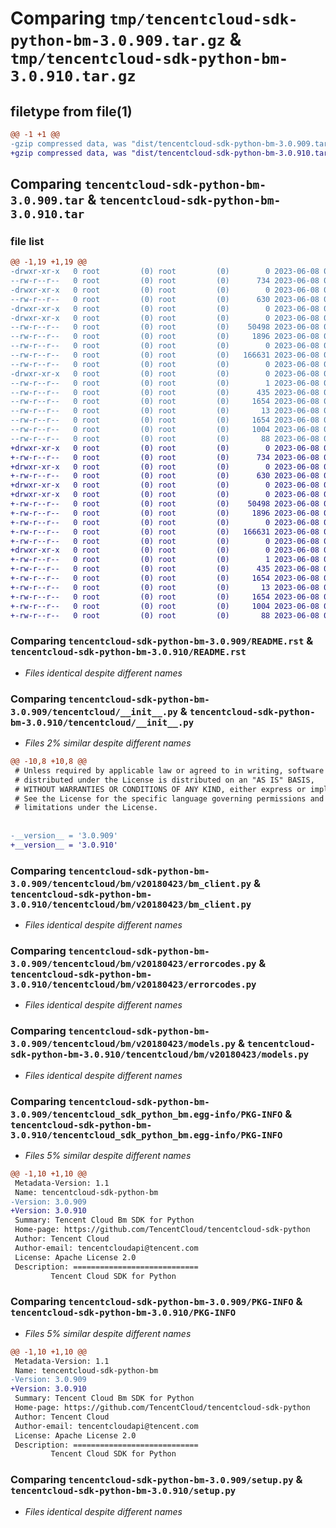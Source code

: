 # Comparing `tmp/tencentcloud-sdk-python-bm-3.0.909.tar.gz` & `tmp/tencentcloud-sdk-python-bm-3.0.910.tar.gz`

## filetype from file(1)

```diff
@@ -1 +1 @@
-gzip compressed data, was "dist/tencentcloud-sdk-python-bm-3.0.909.tar", last modified: Thu Jun  8 00:18:07 2023, max compression
+gzip compressed data, was "dist/tencentcloud-sdk-python-bm-3.0.910.tar", last modified: Thu Jun  8 09:03:19 2023, max compression
```

## Comparing `tencentcloud-sdk-python-bm-3.0.909.tar` & `tencentcloud-sdk-python-bm-3.0.910.tar`

### file list

```diff
@@ -1,19 +1,19 @@
-drwxr-xr-x   0 root         (0) root         (0)        0 2023-06-08 00:18:07.000000 tencentcloud-sdk-python-bm-3.0.909/
--rw-r--r--   0 root         (0) root         (0)      734 2023-06-08 00:18:07.000000 tencentcloud-sdk-python-bm-3.0.909/README.rst
-drwxr-xr-x   0 root         (0) root         (0)        0 2023-06-08 00:18:07.000000 tencentcloud-sdk-python-bm-3.0.909/tencentcloud/
--rw-r--r--   0 root         (0) root         (0)      630 2023-06-08 00:18:07.000000 tencentcloud-sdk-python-bm-3.0.909/tencentcloud/__init__.py
-drwxr-xr-x   0 root         (0) root         (0)        0 2023-06-08 00:18:07.000000 tencentcloud-sdk-python-bm-3.0.909/tencentcloud/bm/
-drwxr-xr-x   0 root         (0) root         (0)        0 2023-06-08 00:18:07.000000 tencentcloud-sdk-python-bm-3.0.909/tencentcloud/bm/v20180423/
--rw-r--r--   0 root         (0) root         (0)    50498 2023-06-08 00:18:07.000000 tencentcloud-sdk-python-bm-3.0.909/tencentcloud/bm/v20180423/bm_client.py
--rw-r--r--   0 root         (0) root         (0)     1896 2023-06-08 00:18:07.000000 tencentcloud-sdk-python-bm-3.0.909/tencentcloud/bm/v20180423/errorcodes.py
--rw-r--r--   0 root         (0) root         (0)        0 2023-06-08 00:18:07.000000 tencentcloud-sdk-python-bm-3.0.909/tencentcloud/bm/v20180423/__init__.py
--rw-r--r--   0 root         (0) root         (0)   166631 2023-06-08 00:18:07.000000 tencentcloud-sdk-python-bm-3.0.909/tencentcloud/bm/v20180423/models.py
--rw-r--r--   0 root         (0) root         (0)        0 2023-06-08 00:18:07.000000 tencentcloud-sdk-python-bm-3.0.909/tencentcloud/bm/__init__.py
-drwxr-xr-x   0 root         (0) root         (0)        0 2023-06-08 00:18:07.000000 tencentcloud-sdk-python-bm-3.0.909/tencentcloud_sdk_python_bm.egg-info/
--rw-r--r--   0 root         (0) root         (0)        1 2023-06-08 00:18:07.000000 tencentcloud-sdk-python-bm-3.0.909/tencentcloud_sdk_python_bm.egg-info/dependency_links.txt
--rw-r--r--   0 root         (0) root         (0)      435 2023-06-08 00:18:07.000000 tencentcloud-sdk-python-bm-3.0.909/tencentcloud_sdk_python_bm.egg-info/SOURCES.txt
--rw-r--r--   0 root         (0) root         (0)     1654 2023-06-08 00:18:07.000000 tencentcloud-sdk-python-bm-3.0.909/tencentcloud_sdk_python_bm.egg-info/PKG-INFO
--rw-r--r--   0 root         (0) root         (0)       13 2023-06-08 00:18:07.000000 tencentcloud-sdk-python-bm-3.0.909/tencentcloud_sdk_python_bm.egg-info/top_level.txt
--rw-r--r--   0 root         (0) root         (0)     1654 2023-06-08 00:18:07.000000 tencentcloud-sdk-python-bm-3.0.909/PKG-INFO
--rw-r--r--   0 root         (0) root         (0)     1004 2023-06-08 00:18:07.000000 tencentcloud-sdk-python-bm-3.0.909/setup.py
--rw-r--r--   0 root         (0) root         (0)       88 2023-06-08 00:18:07.000000 tencentcloud-sdk-python-bm-3.0.909/setup.cfg
+drwxr-xr-x   0 root         (0) root         (0)        0 2023-06-08 09:03:19.000000 tencentcloud-sdk-python-bm-3.0.910/
+-rw-r--r--   0 root         (0) root         (0)      734 2023-06-08 09:03:19.000000 tencentcloud-sdk-python-bm-3.0.910/README.rst
+drwxr-xr-x   0 root         (0) root         (0)        0 2023-06-08 09:03:19.000000 tencentcloud-sdk-python-bm-3.0.910/tencentcloud/
+-rw-r--r--   0 root         (0) root         (0)      630 2023-06-08 09:03:19.000000 tencentcloud-sdk-python-bm-3.0.910/tencentcloud/__init__.py
+drwxr-xr-x   0 root         (0) root         (0)        0 2023-06-08 09:03:19.000000 tencentcloud-sdk-python-bm-3.0.910/tencentcloud/bm/
+drwxr-xr-x   0 root         (0) root         (0)        0 2023-06-08 09:03:19.000000 tencentcloud-sdk-python-bm-3.0.910/tencentcloud/bm/v20180423/
+-rw-r--r--   0 root         (0) root         (0)    50498 2023-06-08 09:03:19.000000 tencentcloud-sdk-python-bm-3.0.910/tencentcloud/bm/v20180423/bm_client.py
+-rw-r--r--   0 root         (0) root         (0)     1896 2023-06-08 09:03:19.000000 tencentcloud-sdk-python-bm-3.0.910/tencentcloud/bm/v20180423/errorcodes.py
+-rw-r--r--   0 root         (0) root         (0)        0 2023-06-08 09:03:19.000000 tencentcloud-sdk-python-bm-3.0.910/tencentcloud/bm/v20180423/__init__.py
+-rw-r--r--   0 root         (0) root         (0)   166631 2023-06-08 09:03:19.000000 tencentcloud-sdk-python-bm-3.0.910/tencentcloud/bm/v20180423/models.py
+-rw-r--r--   0 root         (0) root         (0)        0 2023-06-08 09:03:19.000000 tencentcloud-sdk-python-bm-3.0.910/tencentcloud/bm/__init__.py
+drwxr-xr-x   0 root         (0) root         (0)        0 2023-06-08 09:03:19.000000 tencentcloud-sdk-python-bm-3.0.910/tencentcloud_sdk_python_bm.egg-info/
+-rw-r--r--   0 root         (0) root         (0)        1 2023-06-08 09:03:19.000000 tencentcloud-sdk-python-bm-3.0.910/tencentcloud_sdk_python_bm.egg-info/dependency_links.txt
+-rw-r--r--   0 root         (0) root         (0)      435 2023-06-08 09:03:19.000000 tencentcloud-sdk-python-bm-3.0.910/tencentcloud_sdk_python_bm.egg-info/SOURCES.txt
+-rw-r--r--   0 root         (0) root         (0)     1654 2023-06-08 09:03:19.000000 tencentcloud-sdk-python-bm-3.0.910/tencentcloud_sdk_python_bm.egg-info/PKG-INFO
+-rw-r--r--   0 root         (0) root         (0)       13 2023-06-08 09:03:19.000000 tencentcloud-sdk-python-bm-3.0.910/tencentcloud_sdk_python_bm.egg-info/top_level.txt
+-rw-r--r--   0 root         (0) root         (0)     1654 2023-06-08 09:03:19.000000 tencentcloud-sdk-python-bm-3.0.910/PKG-INFO
+-rw-r--r--   0 root         (0) root         (0)     1004 2023-06-08 09:03:19.000000 tencentcloud-sdk-python-bm-3.0.910/setup.py
+-rw-r--r--   0 root         (0) root         (0)       88 2023-06-08 09:03:19.000000 tencentcloud-sdk-python-bm-3.0.910/setup.cfg
```

### Comparing `tencentcloud-sdk-python-bm-3.0.909/README.rst` & `tencentcloud-sdk-python-bm-3.0.910/README.rst`

 * *Files identical despite different names*

### Comparing `tencentcloud-sdk-python-bm-3.0.909/tencentcloud/__init__.py` & `tencentcloud-sdk-python-bm-3.0.910/tencentcloud/__init__.py`

 * *Files 2% similar despite different names*

```diff
@@ -10,8 +10,8 @@
 # Unless required by applicable law or agreed to in writing, software
 # distributed under the License is distributed on an "AS IS" BASIS,
 # WITHOUT WARRANTIES OR CONDITIONS OF ANY KIND, either express or implied.
 # See the License for the specific language governing permissions and
 # limitations under the License.
 
 
-__version__ = '3.0.909'
+__version__ = '3.0.910'
```

### Comparing `tencentcloud-sdk-python-bm-3.0.909/tencentcloud/bm/v20180423/bm_client.py` & `tencentcloud-sdk-python-bm-3.0.910/tencentcloud/bm/v20180423/bm_client.py`

 * *Files identical despite different names*

### Comparing `tencentcloud-sdk-python-bm-3.0.909/tencentcloud/bm/v20180423/errorcodes.py` & `tencentcloud-sdk-python-bm-3.0.910/tencentcloud/bm/v20180423/errorcodes.py`

 * *Files identical despite different names*

### Comparing `tencentcloud-sdk-python-bm-3.0.909/tencentcloud/bm/v20180423/models.py` & `tencentcloud-sdk-python-bm-3.0.910/tencentcloud/bm/v20180423/models.py`

 * *Files identical despite different names*

### Comparing `tencentcloud-sdk-python-bm-3.0.909/tencentcloud_sdk_python_bm.egg-info/PKG-INFO` & `tencentcloud-sdk-python-bm-3.0.910/tencentcloud_sdk_python_bm.egg-info/PKG-INFO`

 * *Files 5% similar despite different names*

```diff
@@ -1,10 +1,10 @@
 Metadata-Version: 1.1
 Name: tencentcloud-sdk-python-bm
-Version: 3.0.909
+Version: 3.0.910
 Summary: Tencent Cloud Bm SDK for Python
 Home-page: https://github.com/TencentCloud/tencentcloud-sdk-python
 Author: Tencent Cloud
 Author-email: tencentcloudapi@tencent.com
 License: Apache License 2.0
 Description: ============================
         Tencent Cloud SDK for Python
```

### Comparing `tencentcloud-sdk-python-bm-3.0.909/PKG-INFO` & `tencentcloud-sdk-python-bm-3.0.910/PKG-INFO`

 * *Files 5% similar despite different names*

```diff
@@ -1,10 +1,10 @@
 Metadata-Version: 1.1
 Name: tencentcloud-sdk-python-bm
-Version: 3.0.909
+Version: 3.0.910
 Summary: Tencent Cloud Bm SDK for Python
 Home-page: https://github.com/TencentCloud/tencentcloud-sdk-python
 Author: Tencent Cloud
 Author-email: tencentcloudapi@tencent.com
 License: Apache License 2.0
 Description: ============================
         Tencent Cloud SDK for Python
```

### Comparing `tencentcloud-sdk-python-bm-3.0.909/setup.py` & `tencentcloud-sdk-python-bm-3.0.910/setup.py`

 * *Files identical despite different names*

